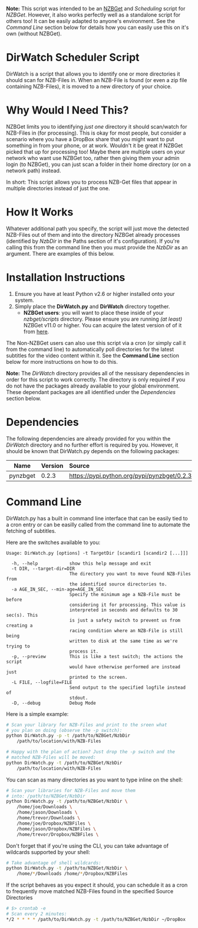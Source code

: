 __Note:__ This script was intended to be an [NZBGet](http://nzbget.net) and _Scheduling_
script for _NZBGet_. However, it also works perfectly well as a standalone script for others too! It can be easily adapted to anyone's environment.
See the _Command Line_ section below for details how you can easily use this on it's own (without NZBGet).

DirWatch Scheduler Script
========================
DirWatch is a script that allows you to identify one or more directories it
should scan for NZB-Files in. When an NZB-File is found (or even a zip file
containing NZB-Files), it is moved to a new directory of your choice.

Why Would I Need This?
======================
NZBGet limits you to identifying _just one_ directory it should scan/watch for
NZB-Files in (for processing). This is okay for most people, but consider a
scenario where you have a DropBox share that you might want to put something in
from your phone, or at work.  Wouldn't it be great if NZBGet picked that up for
processing too!  Maybe there are multiple users on your network who want use
NZBGet too, rather then giving them your admin login (to NZBGet), you can just
scan a folder in their home directory (or on a network path) instead.

In short: This script allows you to process NZB-Get files that appear in multiple
directories instead of just the one.

How It Works
============
Whatever additional path you specify, the script will just move the detected NZB-Files
out of them and into the directory NZBGet already processes (identified by _NzbDir_ in
the Paths section of it's configuration). If you're calling this from the command line
then you must provide the _NzbDir_ as an argument. There are examples of this below.

Installation Instructions
=========================
1. Ensure you have at least Python v2.6 or higher installed onto your system.
2. Simply place the __DirWatch.py__ and __DirWatch__ directory together.
   * __NZBGet users__: you will want to place these inside of your _nzbget/scripts_ directory. Please ensure you are running _(at least)_ NZBGet v11.0 or higher. You can acquire the latest version of of it from [here](http://nzbget.net/download).

The Non-NZBGet users can also use this script via a cron (or simply call it
from the command line) to automatically poll directories for the latest
subtitles for the video content within it. See the __Command Line__ section
below for more instructions on how to do this.

**Note:** The _DirWatch_ directory provides all of the nessisary dependencies
in order for this script to work correctly. The directory is only required
if you do not have the packages already available to your global
environment. These dependant packages are all identified under the
_Dependencies_ section below.

Dependencies
============
The following dependencies are already provided for you within the
_DirWatch_ directory and no further effort is required by you. However, it
should be known that DirWatch.py depends on the following packages:

| Name                         | Version | Source                                                                               |
| ---------------------------- |:------- |:------------------------------------------------------------------------------------ |
| pynzbget                     | 0.2.3   | https://pypi.python.org/pypi/pynzbget/0.2.3                                          |

Command Line
============
DirWatch.py has a built in command line interface that can be easily tied
to a cron entry or can be easilly called from the command line to automate
the fetching of subtitles.

Here are the switches available to you:
```
Usage: DirWatch.py [options] -t TargetDir [scandir1 [scandir2 [...]]]

  -h, --help            show this help message and exit
  -t DIR, --target-dir=DIR
                        The directory you want to move found NZB-Files from
                        the identified source directories to.
  -a AGE_IN_SEC, --min-age=AGE_IN_SEC
                        Specify the minimum age a NZB-File must be before
                        considering it for processing. This value is
                        interpreted in seconds and defaults to 30 sec(s). This
                        is just a safety switch to prevent us from creating a
                        racing condition where an NZB-File is still being
                        written to disk at the same time as we're trying to
                        process it.
  -p, --preview         This is like a test switch; the actions the script
                        would have otherwise performed are instead just
                        printed to the screen.
  -L FILE, --logfile=FILE
                        Send output to the specified logfile instead of
                        stdout.
  -D, --debug           Debug Mode

```

Here is a simple example:
```bash
# Scan your library for NZB-Files and print to the sreen what
# you plan on doing (observe the -p switch):
python DirWatch.py -p -t /path/to/NZBGet/NzbDir 
	/path/to/location/with/NZB-Files

# Happy with the plan of action? Just drop the -p switch and the
# matched NZB-Files will be moved:
python DirWatch.py -t /path/to/NZBGet/NzbDir 
	/path/to/location/with/NZB-Files

```

You can scan as many directories as you want to type inline on the shell:
```bash
# Scan your libraries for NZB-Files and move them
# into: /path/to/NZBGet/NzbDir
python DirWatch.py -t /path/to/NZBGet/NzbDir \
	/home/joe/Downloads \
	/home/jason/Downloads \
	/home/trevor/Downloads \
	/home/joe/Dropbox/NZBFiles \
	/home/jason/Dropbox/NZBFiles \
	/home/trevor/Dropbox/NZBFiles \
```

Don't forget that if you're using the CLI, you can take advantage of wildcards
supported by your shell:
```bash
# Take advantage of shell wildcards:
python DirWatch.py -t /path/to/NZBGet/NzbDir \
	/home/*/Downloads /home/*/Dropbox/NZBFiles
```

If the script behaves as you expect it should, you can schedule it as a cron
to frequently move matched NZB-Files found in the specified Source Directories
```bash
# $> crontab -e
# Scan every 2 minutes:
*/2 * * * * /path/to/DirWatch.py -t /path/to/NZBGet/NzbDir ~/DropBox
```
